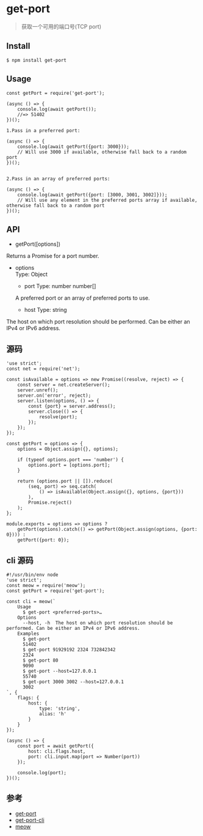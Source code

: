 # get-port
>获取一个可用的端口号(TCP port)

## Install
```
$ npm install get-port
```


## Usage
```
const getPort = require('get-port');

(async () => {
	console.log(await getPort());
	//=> 51402
})();

1.Pass in a preferred port:

(async () => {
	console.log(await getPort({port: 3000}));
	// Will use 3000 if available, otherwise fall back to a random port
})();


2.Pass in an array of preferred ports:

(async () => {
	console.log(await getPort({port: [3000, 3001, 3002]}));
	// Will use any element in the preferred ports array if available, otherwise fall back to a random port
})();
```


## API

* getPort([options])

Returns a Promise for a port number.

- options  
  Type: Object

  - port
  Type: number number[]

  A preferred port or an array of preferred ports to use.

  - host
  Type: string

The host on which port resolution should be performed. Can be either an IPv4 or IPv6 address.


## 源码

```
'use strict';
const net = require('net');

const isAvailable = options => new Promise((resolve, reject) => {
	const server = net.createServer();
	server.unref();
	server.on('error', reject);
	server.listen(options, () => {
		const {port} = server.address();
		server.close(() => {
			resolve(port);
		});
	});
});

const getPort = options => {
	options = Object.assign({}, options);

	if (typeof options.port === 'number') {
		options.port = [options.port];
	}

	return (options.port || []).reduce(
		(seq, port) => seq.catch(
			() => isAvailable(Object.assign({}, options, {port}))
		),
		Promise.reject()
	);
};

module.exports = options => options ?
	getPort(options).catch(() => getPort(Object.assign(options, {port: 0}))) :
	getPort({port: 0});
```


## cli 源码
```
#!/usr/bin/env node
'use strict';
const meow = require('meow');
const getPort = require('get-port');

const cli = meow(`
	Usage
	  $ get-port <preferred-ports>…
	Options
	  --host, -h  The host on which port resolution should be performed. Can be either an IPv4 or IPv6 address.
	Examples
	  $ get-port
	  51402
	  $ get-port 91929192 2324 732842342
	  2324
	  $ get-port 80
	  9090
	  $ get-port --host=127.0.0.1
	  55740
	  $ get-port 3000 3002 --host=127.0.0.1
	  3002
`, {
	flags: {
		host: {
			type: 'string',
			alias: 'h'
		}
	}
});

(async () => {
	const port = await getPort({
		host: cli.flags.host,
		port: cli.input.map(port => Number(port))
	});

	console.log(port);
})();
```

## 参考
- [get-port](https://github.com/sindresorhus/get-port)
- [get-port-cli](https://github.com/sindresorhus/get-port-cli)
- [meow](https://github.com/sindresorhus/meow)
